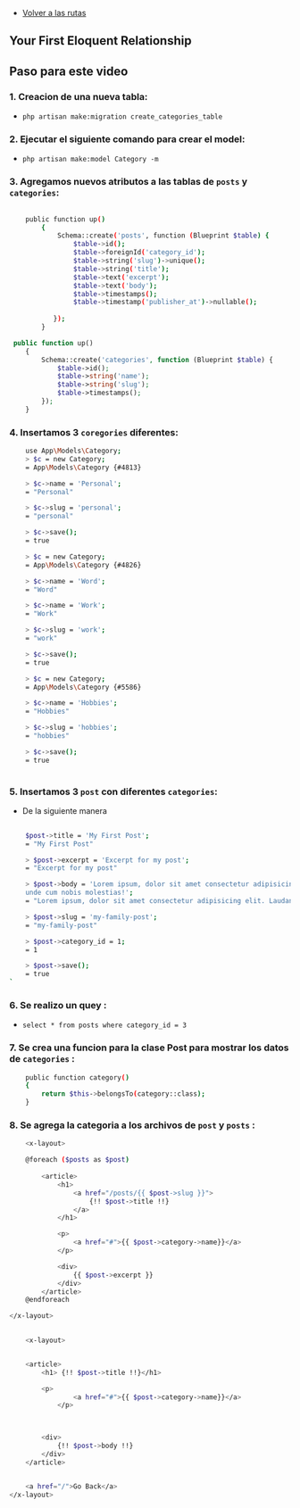 - [Volver a las rutas](/Readme.md)

## Your First Eloquent Relationship 

## Paso para este video

### 1. **Creacion de una nueva tabla:**

- `php artisan make:migration create_categories_table` 

### 2. **Ejecutar el siguiente comando para crear el model:**

- `php artisan make:model Category -m `


### 3. **Agregamos nuevos atributos a las tablas de `posts` y `categories`:**


```bash

    public function up()
        {
            Schema::create('posts', function (Blueprint $table) {
                $table->id();
                $table->foreignId('category_id');
                $table->string('slug')->unique();
                $table->string('title');
                $table->text('excerpt');
                $table->text('body');
                $table->timestamps();
                $table->timestamp('publisher_at')->nullable();
                
           });
        }
```

```php
 public function up()
    {
        Schema::create('categories', function (Blueprint $table) {
            $table->id();
            $table->string('name');
            $table->string('slug');
            $table->timestamps();
        });
    }
```
### 4. **Insertamos 3 `coregories` diferentes:**



```bash
    use App\Models\Category;
    > $c = new Category;
    = App\Models\Category {#4813}

    > $c->name = 'Personal';
    = "Personal"

    > $c->slug = 'personal';
    = "personal"

    > $c->save();
    = true

    > $c = new Category;
    = App\Models\Category {#4826}

    > $c->name = 'Word';
    = "Word"

    > $c->name = 'Work';
    = "Work"

    > $c->slug = 'work';
    = "work"

    > $c->save();
    = true

    > $c = new Category;
    = App\Models\Category {#5586}

    > $c->name = 'Hobbies';
    = "Hobbies"

    > $c->slug = 'hobbies';
    = "hobbies"

    > $c->save();
    = true
   
```





### 5. **Insertamos 3 `post` con diferentes `categories`:**

- De la siguiente manera


```bash
    
    $post->title = 'My First Post';
    = "My First Post"

    > $post->excerpt = 'Excerpt for my post';
    = "Excerpt for my post"

    > $post->body = 'Lorem ipsum, dolor sit amet consectetur adipisicing elit. Laudantium inventore numquam tempore sed. Exercitationem quis omnis ipsa! Vel doloribus, vero perspiciatis veniam magni adipisci nulla ex
    unde cum nobis molestias!';
    = "Lorem ipsum, dolor sit amet consectetur adipisicing elit. Laudantium inventore numquam tempore sed. Exercitationem quis omnis ipsa! Vel doloribus, vero perspiciatis veniam magni adipisci nulla ex unde cum nobis molestias!"

    > $post->slug = 'my-family-post';
    = "my-family-post"

    > $post->category_id = 1;
    = 1

    > $post->save();
    = true
`
```



### 6. **Se realizo un quey :**

-  `select * from posts where category_id = 3`
  

### 7. **Se crea una funcion para la clase Post para mostrar los datos de `categories` :**


```bash
    public function category()
    {
        return $this->belongsTo(category::class);
    }

```

### 8. **Se agrega la categoria a los archivos de `post` y `posts` :**

  
```bash
    <x-layout>

    @foreach ($posts as $post)
        
        <article>
            <h1>
                <a href="/posts/{{ $post->slug }}">
                    {!! $post->title !!}
                </a>
            </h1>

            <p>
                <a href="#">{{ $post->category->name}}</a>
            </p>

            <div>
                {{ $post->excerpt }}
            </div>
        </article>
    @endforeach

</x-layout>
   
```


```bash
    <x-layout>


    <article>
        <h1> {!! $post->title !!}</h1>

        <p>
                <a href="#">{{ $post->category->name}}</a>
            </p>


        
        <div>
            {!! $post->body !!}
        </div>
    </article>


    <a href="/">Go Back</a>
</x-layout>
   
```
